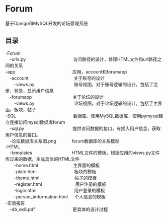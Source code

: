 # Forum
基于Django和MySQL开发的论坛管理系统

## 目录 
-Forum  
　-urls.py　　　　　　　　　　&ensp; 访问路径的设计，处理HTML文件和url路径之间的关系  
-app　　　　　　　　　　　　　应用，account和forumapp  
　-account　　　　　　　　　 　关于账号的设计  
　　-views.py　　　　　　　　　账号视图，对于账号逻辑的设计。包括了注册，登录，显示用户信息  
　-forumapp　　　　　　　　　 关于论坛的设计  
　　-views.py　　　　　　　　　论坛视图，对于论坛逻辑的设计。包括了主界面，板块，帖子  
-SQL　　　　　　　　　　　　　数据库，使用MySQL数据库，使用pymysql建立连接访问mysql数据库forum  
　-sql.py　　　　　　　　　　　提供访问数据的接口，有插入用户信息，获取用户信息的接口。  
　-论坛数据库关系图.png　　 　   forum数据库的关系模型   
-HTML  
　-templates　　　　　　　　　HTML文件的模板，根据应用的views.py文件传过来的数据，生成具体的HTML文件  
　　-home.html　　　　　　　　主界面的模板  
　　-plate.html　　　 　　　　　 板块的模板  
　　-theme.html　　　　　　　　帖子的模板  
　　-register.html　　　 　　 　　用户注册的模板  
　　-login.html　　　　 　 　　　用户登录的模板  
　　-person_imformation.html 　 个人信息的模板  
-实验报告  
　-db_ex8.pdf　　 　　 　　　　更具体的设计过程  